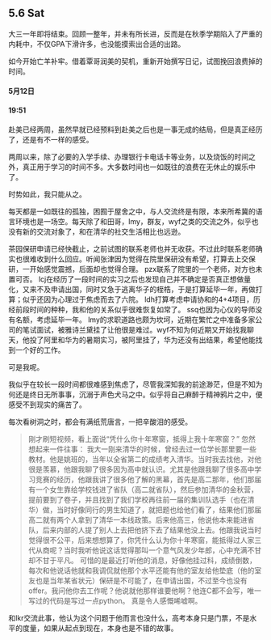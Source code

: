 ## 5.6 Sat

大三一年即将结束。回顾一整年，并未有所长进，反而是在秋季学期陷入了严重的内耗中，不仅GPA下滑许多，也没能摸索出合适的出路。

如今开始亡羊补牢。借着覃哥润美的契机，重新开始撰写日记，试图挽回浪费掉的时间。

#### 5月12日
#### 19:51
赴美已经两周，虽然早就已经预料到赴美之后也是一事无成的结局，但是真正经历了，还是有不一样的感受。

两周以来，除了必要的入学手续、办理银行卡电话卡等业务，以及烧饭的时间之外，真正用于学习的时间不多。大多数时间也一如既往的浪费在无休止的娱乐中了。

时势如此，我只能从之。

每天都是一如既往的孤独，困囿于屋舍之中，与人交流终是有限，本来所希冀的语言环境也是一场空。每天除了和田哥，lmy，群友，wyf之类的交流之外，似乎也没有新的交流对象了，和在清华的社交生活相比也远逊。

茶园保研申请已经快截止，之前试图的联系老师也并无收获。不过此时联系老师确实也很难收到什么回应。听闻张津因为觉得在院里保研没有希望，打算去上交保研，一开始感觉震撼，后面却也觉得合理。 pzx联系了院里的一个老师，对方也未置可否。  lcj在经历了一段时间的实习之后也发现自己并不确定是否真正想做量化，又来不及申请出国，同时又急于逃离华子的桎梏，于是打算延毕一年，再做打算；似乎还因为心理过于焦虑而去了六院。  ldh打算考虑申请协和的4+4项目，历经前段时间的种种，我和他的关系似乎很难恢复如常了。 ssq也因为心仪的导师没有名额，考虑延毕一年。 lmy的求职道路也颇为坎坷，近期在繁忙之中准备多家公司的笔试面试，被雅诗兰黛挂了让他很是难过。wyf不知为何近期又开始找我聊天，他投了阿里和华为的暑期实习，被阿里挂了，华为还没有出结果，希望他能找到一个好的工作。

可是我呢。

我似乎在较长一段时间都很难感到焦虑了，尽管我深知我的前途渺茫，但是不知为何还是终日无所事事，沉溺于声色犬马之中。似乎将自己麻醉于精神鸦片之中，便感受不到现实的痛苦了。

每次看树洞之时，都会有满纸荒唐言，一把辛酸泪的感受。

>刚才刷短视频，看上面说“凭什么你十年寒窗，抵得上我十年寒窗？”
忽然想起来一件往事：
我大一刚来清华的时候，曾经去过一位学长那里要一些教材。他是姚班的，当年以全省第二的成绩考入清华。当时我去找他，对他很是羡慕，他跟我聊了很多因为高中就认识。尤其是他跟我聊了很多高中学习竞赛的经历，他跟我讲了很多他了解的黑幕，首先是高二那年，他们那届有一个女生靠给学校钱进了省队（高二就省队），然后参加清华的金秋营，提前要到了卷子，并且找到了我们学校再往前一届的集训队选手（也在清华）做，当时好像同行的男生知道了，就把题也给他们看了，结果他们那届高二就有两个人拿到了清华一本线政策。后来他高三，他说他本来能进省队，后来内部的人提了别人上去把他挤下去了结果他没上去。他跟我说当时觉得很不公平，后来想想算了，你凭什么认为你十年寒窗，能抵得过人家三代从商呢？当时我听他说这话觉得那叫一个意气风发少年郎，心中充满不甘却不甘于平凡。
可惜的是最近打听他的消息，好像他挂过科，成绩倒数，每次和他说话他就和我调侃就他那个水平还能有他的室友给他垫底（他的室友也是当年某省状元）保研是不可能了，在申请出国，不过至今也没有offer。我问他你去工作呢？他说就他那样谁要他啊？他连C都不会写，唯一写过的代码是写过一点python。
真是令人感慨唏嘘啊。

和lkr交流此事，他认为这个问题于他而言也没什么，高考本身只是门票，不是水平的度量，如果从起点到现在，本身也是不错的故事。
